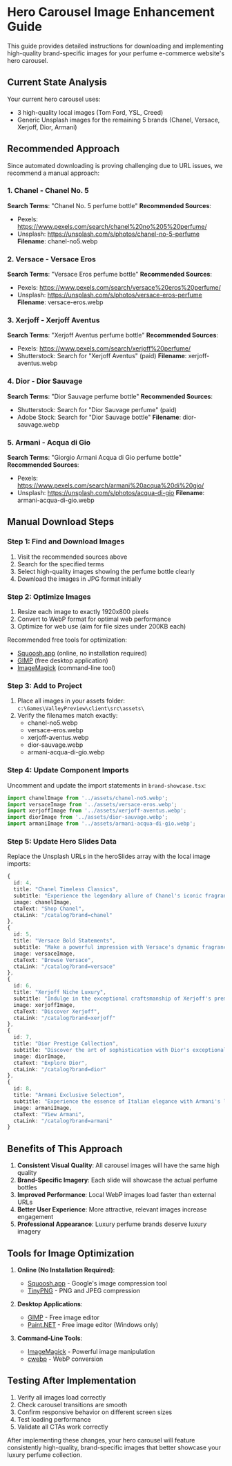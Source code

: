 # Hero Carousel Image Enhancement Guide

This guide provides detailed instructions for downloading and implementing high-quality brand-specific images for your perfume e-commerce website's hero carousel.

## Current State Analysis

Your current hero carousel uses:
- 3 high-quality local images (Tom Ford, YSL, Creed)
- Generic Unsplash images for the remaining 5 brands (Chanel, Versace, Xerjoff, Dior, Armani)

## Recommended Approach

Since automated downloading is proving challenging due to URL issues, we recommend a manual approach:

### 1. Chanel - Chanel No. 5
**Search Terms**: "Chanel No. 5 perfume bottle"
**Recommended Sources**: 
- Pexels: https://www.pexels.com/search/chanel%20no%205%20perfume/
- Unsplash: https://unsplash.com/s/photos/chanel-no-5-perfume
**Filename**: chanel-no5.webp

### 2. Versace - Versace Eros
**Search Terms**: "Versace Eros perfume bottle"
**Recommended Sources**:
- Pexels: https://www.pexels.com/search/versace%20eros%20perfume/
- Unsplash: https://unsplash.com/s/photos/versace-eros-perfume
**Filename**: versace-eros.webp

### 3. Xerjoff - Xerjoff Aventus
**Search Terms**: "Xerjoff Aventus perfume bottle"
**Recommended Sources**:
- Pexels: https://www.pexels.com/search/xerjoff%20perfume/
- Shutterstock: Search for "Xerjoff Aventus" (paid)
**Filename**: xerjoff-aventus.webp

### 4. Dior - Dior Sauvage
**Search Terms**: "Dior Sauvage perfume bottle"
**Recommended Sources**:
- Shutterstock: Search for "Dior Sauvage perfume" (paid)
- Adobe Stock: Search for "Dior Sauvage bottle"
**Filename**: dior-sauvage.webp

### 5. Armani - Acqua di Gio
**Search Terms**: "Giorgio Armani Acqua di Gio perfume bottle"
**Recommended Sources**:
- Pexels: https://www.pexels.com/search/armani%20acqua%20di%20gio/
- Unsplash: https://unsplash.com/s/photos/acqua-di-gio
**Filename**: armani-acqua-di-gio.webp

## Manual Download Steps

### Step 1: Find and Download Images
1. Visit the recommended sources above
2. Search for the specified terms
3. Select high-quality images showing the perfume bottle clearly
4. Download the images in JPG format initially

### Step 2: Optimize Images
1. Resize each image to exactly 1920x800 pixels
2. Convert to WebP format for optimal web performance
3. Optimize for web use (aim for file sizes under 200KB each)

Recommended free tools for optimization:
- [Squoosh.app](https://squoosh.app/) (online, no installation required)
- [GIMP](https://www.gimp.org/) (free desktop application)
- [ImageMagick](https://imagemagick.org/) (command-line tool)

### Step 3: Add to Project
1. Place all images in your assets folder: `c:\Games\ValleyPreview\client\src\assets\`
2. Verify the filenames match exactly:
   - chanel-no5.webp
   - versace-eros.webp
   - xerjoff-aventus.webp
   - dior-sauvage.webp
   - armani-acqua-di-gio.webp

### Step 4: Update Component Imports
Uncomment and update the import statements in `brand-showcase.tsx`:
```typescript
import chanelImage from '../assets/chanel-no5.webp';
import versaceImage from '../assets/versace-eros.webp';
import xerjoffImage from '../assets/xerjoff-aventus.webp';
import diorImage from '../assets/dior-sauvage.webp';
import armaniImage from '../assets/armani-acqua-di-gio.webp';
```

### Step 5: Update Hero Slides Data
Replace the Unsplash URLs in the heroSlides array with the local image imports:
```typescript
{
  id: 4,
  title: "Chanel Timeless Classics",
  subtitle: "Experience the legendary allure of Chanel's iconic fragrances",
  image: chanelImage,
  ctaText: "Shop Chanel",
  ctaLink: "/catalog?brand=chanel"
},
{
  id: 5,
  title: "Versace Bold Statements",
  subtitle: "Make a powerful impression with Versace's dynamic fragrances",
  image: versaceImage,
  ctaText: "Browse Versace",
  ctaLink: "/catalog?brand=versace"
},
{
  id: 6,
  title: "Xerjoff Niche Luxury",
  subtitle: "Indulge in the exceptional craftsmanship of Xerjoff's premium fragrances",
  image: xerjoffImage,
  ctaText: "Discover Xerjoff",
  ctaLink: "/catalog?brand=xerjoff"
},
{
  id: 7,
  title: "Dior Prestige Collection",
  subtitle: "Discover the art of sophistication with Dior's exceptional fragrances",
  image: diorImage,
  ctaText: "Explore Dior",
  ctaLink: "/catalog?brand=dior"
},
{
  id: 8,
  title: "Armani Exclusive Selection",
  subtitle: "Experience the essence of Italian elegance with Armani's luxury fragrances",
  image: armaniImage,
  ctaText: "View Armani",
  ctaLink: "/catalog?brand=armani"
}
```

## Benefits of This Approach

1. **Consistent Visual Quality**: All carousel images will have the same high quality
2. **Brand-Specific Imagery**: Each slide will showcase the actual perfume bottles
3. **Improved Performance**: Local WebP images load faster than external URLs
4. **Better User Experience**: More attractive, relevant images increase engagement
5. **Professional Appearance**: Luxury perfume brands deserve luxury imagery

## Tools for Image Optimization

1. **Online (No Installation Required)**:
   - [Squoosh.app](https://squoosh.app/) - Google's image compression tool
   - [TinyPNG](https://tinypng.com/) - PNG and JPEG compression

2. **Desktop Applications**:
   - [GIMP](https://www.gimp.org/) - Free image editor
   - [Paint.NET](https://www.getpaint.net/) - Free image editor (Windows only)

3. **Command-Line Tools**:
   - [ImageMagick](https://imagemagick.org/) - Powerful image manipulation
   - [cwebp](https://developers.google.com/speed/webp/docs/precompiled) - WebP conversion

## Testing After Implementation

1. Verify all images load correctly
2. Check carousel transitions are smooth
3. Confirm responsive behavior on different screen sizes
4. Test loading performance
5. Validate all CTAs work correctly

After implementing these changes, your hero carousel will feature consistently high-quality, brand-specific images that better showcase your luxury perfume collection.